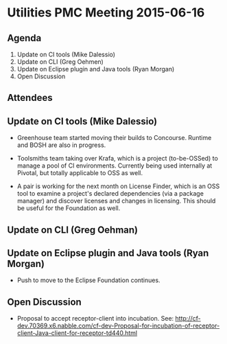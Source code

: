 # Utilities PMC Meeting 2015-06-16

## Agenda

1. Update on CI tools (Mike Dalessio)
2. Update on CLI (Greg Oehmen)
3. Update on Eclipse plugin and Java tools (Ryan Morgan)
4. Open Discussion


## Attendees



## Update on CI tools (Mike Dalessio)

- Greenhouse team started moving their builds to Concourse. Runtime
  and BOSH are also in progress.

- Toolsmiths team taking over Krafa, which is a project (to-be-OSSed)
  to manage a pool of CI environments. Currently being used internally
  at Pivotal, but totally applicable to OSS as well.

- A pair is working for the next month on License Finder, which is an
  OSS tool to examine a project's declared dependencies (via a package
  manager) and discover licenses and changes in licensing. This should
  be useful for the Foundation as well.


## Update on CLI (Greg Oehman)



## Update on Eclipse plugin and Java tools (Ryan Morgan)
* Push to move to the Eclipse Foundation continues.


## Open Discussion
* Proposal to accept receptor-client into incubation.  See: http://cf-dev.70369.x6.nabble.com/cf-dev-Proposal-for-incubation-of-receptor-client-Java-client-for-receptor-td440.html

